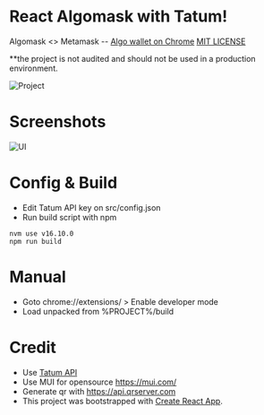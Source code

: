 # React Algomask with Tatum!

Algomask <> Metamask -- [Algo wallet on Chrome](https://gitcoin.co/issue/algorandfoundation/grow-algorand/122/100027180) [MIT LICENSE](https://github.com/ubinix-warun/react-algomask/blob/master/LICENSE)

**the project is not audited and should not be used in a production environment.
 
![Project](https://raw.githubusercontent.com/ubinix-warun/react-algomask/main/doc/images/landing_ext.png)

# Screenshots

![UI](https://raw.githubusercontent.com/ubinix-warun/react-algomask/main/doc/images/flow_ui.png)

# Config & Build

* Edit Tatum API key on src/config.json
* Run build script with npm

```
nvm use v16.10.0
npm run build
```

# Manual 

* Goto chrome://extensions/ > Enable developer mode
* Load unpacked from %PROJECT%/build

# Credit

* Use [Tatum API](https://tatum.io/apidoc.php#tag/Blockchain-Algorand-(ALGO))
* Use MUI for opensource https://mui.com/
* Generate qr with https://api.qrserver.com 
* This project was bootstrapped with [Create React App](https://github.com/facebook/create-react-app).